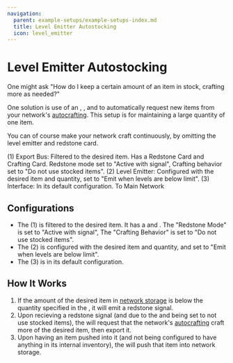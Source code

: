 ```yaml
---
navigation:
  parent: example-setups/example-setups-index.md
  title: Level Emitter Autostocking
  icon: level_emitter
---
```


# Level Emitter Autostocking

One might ask "How do I keep a certain amount of an item in stock, crafting more as needed?"

One solution is use of an <ItemLink id="export_bus" />, <ItemLink id="level_emitter" />, and <ItemLink id="crafting_card" /> to automatically request new items
from your network's [autocrafting](../ae2-mechanics/autocrafting.md). This setup is for maintaining a large quantity of one item.

You can of course make your network craft continuously, by omitting the level emitter and redstone card.

<GameScene zoom="6" interactive={true}>
  <ImportStructure src="../assets/assemblies/level_emitter_autostocking.snbt" />

  <BoxAnnotation color="#dddddd" min="1 1 0" max="2 1.3 1">
        (1) Export Bus: Filtered to the desired item. Has a Redstone Card and Crafting Card. Redstone mode set to
        "Active with signal", Crafting behavior set to "Do not use stocked items".
        <Row><ItemImage id="redstone_card" scale="2" /> <ItemImage id="crafting_card" scale="2" /></Row>
  </BoxAnnotation>

  <BoxAnnotation color="#dddddd" min="0.7 1 0" max="1 2 1">
        (2) Level Emitter: Configured with the desired item and quantity, set to "Emit when levels are below limit".
  </BoxAnnotation>

  <BoxAnnotation color="#dddddd" min="1 0 0" max="2 1 1">
        (3) Interface: In its default configuration.
  </BoxAnnotation>

<DiamondAnnotation pos="4 0.5 0.5" color="#00ff00">
        To Main Network
    </DiamondAnnotation>

  <IsometricCamera yaw="195" pitch="30" />
</GameScene>

## Configurations

* The <ItemLink id="export_bus" /> (1) is filtered to the desired item. It has a <ItemLink id="redstone_card" /> and <ItemLink id="crafting_card" />.
  The "Redstone Mode" is set to "Active with signal", The "Crafting Behavior" is set to "Do not use stocked items".
* The <ItemLink id="level_emitter" /> (2) is configured with the desired item and quantity, and set to "Emit when levels are below limit".
* The <ItemLink id="interface" /> (3) is in its default configuration.

## How It Works

1. If the amount of the desired item in [network storage](../ae2-mechanics/import-export-storage.md) is below the quantity specified in the
   <ItemLink id="level_emitter" />, it will emit a redstone signal.
2. Upon recieving a redstone signal (and due to the <ItemLink id="crafting_card" /> and being set to not use stocked items),
   the <ItemLink id="export_bus" /> will request that the network's [autocrafting](../ae2-mechanics/autocrafting.md) craft
   more of the desired item, then export it.
3. Upon having an item pushed into it (and not being configured to have anything in its internal inventory), the <ItemLink id="interface" /> will push that item into network storage.